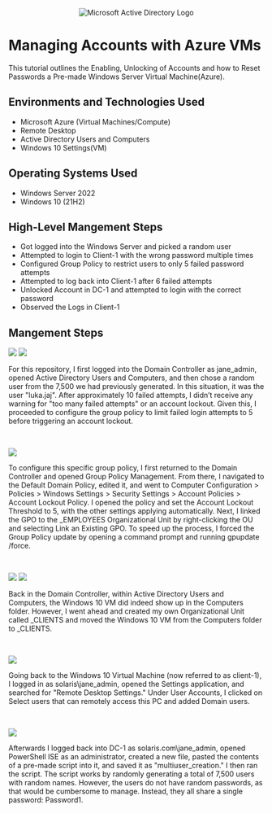 <p align="center">
<img src="https://i.imgur.com/pU5A58S.png" alt="Microsoft Active Directory Logo"/>
</p>

<h1>Managing Accounts with Azure VMs</h1>
This tutorial outlines the Enabling, Unlocking of Accounts and how to Reset Passwords a Pre-made Windows Server Virtual Machine(Azure).<br />

<h2>Environments and Technologies Used</h2>

- Microsoft Azure (Virtual Machines/Compute)
- Remote Desktop
- Active Directory Users and Computers
- Windows 10 Settings(VM)

<h2>Operating Systems Used </h2>

- Windows Server 2022
- Windows 10 (21H2)

<h2>High-Level Mangement Steps</h2>

- Got logged into the Windows Server and picked a random user
- Attempted to login to Client-1 with the wrong password multiple times 
- Configured Group Policy to restrict users to only 5 failed password attempts
- Attempted to log back into Client-1 after 6 failed attempts
- Unlocked Account in DC-1 and attempted to login with the correct password
- Observed the Logs in Client-1

<h2>Mangement Steps</h2>

<p>
<img src="https://github.com/user-attachments/assets/983b7b8a-5d2d-49c3-8bb8-aa459e43e191"/>
<img src="https://github.com/user-attachments/assets/d33e3eb3-4ee7-456e-a442-a35e47abbb1e"/>
  
</p>
<p>
For this repository, I first logged into the Domain Controller as jane_admin, opened Active Directory Users and Computers, and then chose a random user from the 7,500 we had previously generated. In this situation, it was the user "luka.jaj". After approximately 10 failed attempts, I didn’t receive any warning for "too many failed attempts" or an account lockout. Given this, I proceeded to configure the group policy to limit failed login attempts to 5 before triggering an account lockout.
</p>
<br />


<p>
<img src="https://github.com/user-attachments/assets/9b5f1dd2-e27a-4b54-a6e2-ba57cd70b105"/>
</p>
<p>
To configure this specific group policy, I first returned to the Domain Controller and opened Group Policy Management. From there, I navigated to the Default Domain Policy, edited it, and went to Computer Configuration > Policies > Windows Settings > Security Settings > Account Policies > Account Lockout Policy. I opened the policy and set the Account Lockout Threshold to 5, with the other settings applying automatically. Next, I linked the GPO to the _EMPLOYEES Organizational Unit by right-clicking the OU and selecting Link an Existing GPO. To speed up the process, I forced the Group Policy update by opening a command prompt and running gpupdate /force.
</p>
<br />


<p>
<img src="https://github.com/user-attachments/assets/df6daf28-77b7-4fab-8e11-5526d50dd09b"/>
<img src="https://github.com/user-attachments/assets/577f0f5d-c240-4e0a-b150-29279a034f51"/>
</p>
<p>
Back in the Domain Controller, within Active Directory Users and Computers, the Windows 10 VM did indeed show up in the Computers folder. However, I went ahead and created my own Organizational Unit called _CLIENTS and moved the Windows 10 VM from the Computers folder to _CLIENTS.
</p>
<br />

<p>
<img src="https://github.com/user-attachments/assets/f5f38b51-f5d0-4286-8228-f60cddb056b6"/>
</p>
<p>
Going back to the Windows 10 Virtual Machine (now referred to as client-1), I logged in as solaris\jane_admin, opened the Settings application, and searched for "Remote Desktop Settings." Under User Accounts, I clicked on Select users that can remotely access this PC and added Domain users.
</p>
<br />

<p>
<img src="https://github.com/user-attachments/assets/1ec440b6-3e29-4b42-bad1-e79800858ed0"/>
</p>
<p>
Afterwards I logged back into DC-1 as solaris.com\jane_admin, opened PowerShell ISE as an administrator, created a new file, pasted the contents of a pre-made script into it, and saved it as "multiuser_creation." I then ran the script. The script works by randomly generating a total of 7,500 users with random names. However, the users do not have random passwords, as that would be cumbersome to manage. Instead, they all share a single password: Password1.
</p>
<br />
